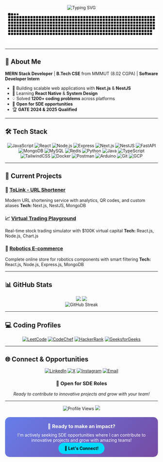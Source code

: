 <!-- Dynamic Header with Wave Animation -->
<div align="center">
  <img src="https://readme-typing-svg.herokuapp.com?font=Fira+Code&size=28&duration=3000&pause=1000&color=00D9FF&center=true&vCenter=true&width=500&lines=Hi+%F0%9F%91%8B+I'm+Shubham+Vishwakarma;MERN+Stack+Developer;Building+Cool+Stuff+%F0%9F%9A%80" alt="Typing SVG" />
</div>

<img src="https://raw.githubusercontent.com/platane/platane/output/github-contribution-grid-snake.svg" alt="Snake animation" />

---

## 🚀 About Me

**MERN Stack Developer** | **B.Tech CSE** from MMMUT (8.02 CGPA) | **Software Developer Intern**

- 🔭 Building scalable web applications with **Next.js** & **NestJS**
- 🌱 Learning **React Native** & **System Design**
- 💡 Solved **1200+ coding problems** across platforms
- 🎯 **Open for SDE opportunities**
- 🏆 **GATE 2024 & 2025 Qualified**

---

## 🛠️ Tech Stack

<div align="center">

![JavaScript](https://img.shields.io/badge/-JavaScript-F7DF1E?style=flat-square&logo=javascript&logoColor=black)
![React](https://img.shields.io/badge/-React-61DAFB?style=flat-square&logo=react&logoColor=black)
![Node.js](https://img.shields.io/badge/-Node.js-339933?style=flat-square&logo=node.js&logoColor=white)
![Express](https://img.shields.io/badge/-Express-000000?style=flat-square&logo=express&logoColor=white)
![Next.js](https://img.shields.io/badge/-Next.js-000000?style=flat-square&logo=next.js&logoColor=white)
![NestJS](https://img.shields.io/badge/-NestJS-E0234E?style=flat-square&logo=nestjs&logoColor=white)
![FastAPI](https://img.shields.io/badge/-FastAPI-009688?style=flat-square&logo=fastapi&logoColor=white)
![MongoDB](https://img.shields.io/badge/-MongoDB-47A248?style=flat-square&logo=mongodb&logoColor=white)
![MySQL](https://img.shields.io/badge/-MySQL-4479A1?style=flat-square&logo=mysql&logoColor=white)
![Redis](https://img.shields.io/badge/-Redis-DC382D?style=flat-square&logo=redis&logoColor=white)
![Python](https://img.shields.io/badge/-Python-3776AB?style=flat-square&logo=python&logoColor=white)
![Java](https://img.shields.io/badge/-Java-007396?style=flat-square&logo=java&logoColor=white)
![TypeScript](https://img.shields.io/badge/-TypeScript-3178C6?style=flat-square&logo=typescript&logoColor=white)
![TailwindCSS](https://img.shields.io/badge/-TailwindCSS-38B2AC?style=flat-square&logo=tailwind-css&logoColor=white)
![Docker](https://img.shields.io/badge/-Docker-2496ED?style=flat-square&logo=docker&logoColor=white)
![Postman](https://img.shields.io/badge/-Postman-FF6C37?style=flat-square&logo=postman&logoColor=white)
![Arduino](https://img.shields.io/badge/-Arduino-00979D?style=flat-square&logo=arduino&logoColor=white)
![Git](https://img.shields.io/badge/-Git-F05032?style=flat-square&logo=git&logoColor=white)
![GCP](https://img.shields.io/badge/-Google%20Cloud-4285F4?style=flat-square&logo=google-cloud&logoColor=white)

</div>

---

## 💼 Current Projects

### 🔗 [ToLink - URL Shortener](https://tolink-phi.vercel.app/)
Modern URL shortening service with analytics, QR codes, and custom aliases
**Tech:** Next.js, NestJS, MongoDB

### 📈 [Virtual Trading Playground](https://virtual-trading-playground.onrender.com/)
Real-time stock trading simulator with $100K virtual capital
**Tech:** React.js, Node.js, Chart.js

### 🛒 [Robotics E-commerce](https://roboticsecommerce.onrender.com/)
Complete online store for robotics components with smart filtering
**Tech:** React.js, Node.js, Express.js, MongoDB

---

## 📊 GitHub Stats

<div align="center">
  <img height="180em" src="https://github-readme-stats.vercel.app/api?username=shubhamv1111&show_icons=true&theme=radical&count_private=true"/>
  <img height="180em" src="https://github-readme-stats.vercel.app/api/top-langs/?username=shubhamv1111&layout=compact&langs_count=6&theme=radical"/>
</div>

<div align="center">
  <img src="https://github-readme-streak-stats.herokuapp.com/?user=shubhamv1111&theme=radical" alt="GitHub Streak" />
</div>



---

## 💻 Coding Profiles

<div align="center">

[![LeetCode](https://img.shields.io/badge/LeetCode-FFA116?style=for-the-badge&logo=leetcode&logoColor=black)](https://leetcode.com/u/shubhamvxi/)
[![CodeChef](https://img.shields.io/badge/CodeChef-5B4638?style=for-the-badge&logo=codechef&logoColor=white)](https://www.codechef.com/users/shubhamvxi)
[![HackerRank](https://img.shields.io/badge/HackerRank-2EC866?style=for-the-badge&logo=hackerrank&logoColor=white)](https://www.hackerrank.com/profile/svsv26551)
[![GeeksforGeeks](https://img.shields.io/badge/GeeksforGeeks-0F9D58?style=for-the-badge&logo=geeksforgeeks&logoColor=white)](https://www.geeksforgeeks.org/user/svsv26551/)

</div>

---

## 🌐 Connect & Opportunities

<div align="center">

[![LinkedIn](https://img.shields.io/badge/LinkedIn-0077B5?style=for-the-badge&logo=linkedin&logoColor=white)](https://www.linkedin.com/in/shubhamvxi/)
[![X](https://img.shields.io/badge/X-000000?style=for-the-badge&logo=x&logoColor=white)](https://x.com/shubhamvxi)
[![Instagram](https://img.shields.io/badge/Instagram-E4405F?style=for-the-badge&logo=instagram&logoColor=white)](https://www.instagram.com/shubhamvxi/)
[![Email](https://img.shields.io/badge/Email-D14836?style=for-the-badge&logo=gmail&logoColor=white)](mailto:svsv26551@gmail.com)

### 💼 **Open for SDE Roles**
*Ready to contribute to innovative projects and grow with your team!*

</div>

---

<div align="center">
  <img src="https://komarev.com/ghpvc/?username=shubhamv1111&color=blueviolet&style=flat-square&label=Profile+Views" alt="Profile Views" />
  
  <!-- Interactive Terminal Animation -->
  <img src="https://capsule-render.vercel.app/api?type=waving&color=gradient&customColorList=6,11,20&height=180&section=footer&text=Let's%20Build%20Something%20Amazing!&fontSize=42&fontColor=fff&animation=twinkling&fontAlignY=75" />
  
  <!-- Hire Me Call to Action -->
  <div style="background: linear-gradient(135deg, #667eea 0%, #764ba2 100%); padding: 20px; border-radius: 15px; margin: 20px 0;">
    <h3 style="color: white; margin: 0;">🚀 Ready to make an impact?</h3>
    <p style="color: white; margin: 10px 0;">I'm actively seeking SDE opportunities where I can contribute to innovative projects and grow with amazing teams!</p>
    <a href="mailto:svsv26551@gmail.com" style="background: #00d9ff; color: #000; padding: 10px 20px; border-radius: 25px; text-decoration: none; font-weight: bold;">📧 Let's Connect!</a>
  </div>
</div>
